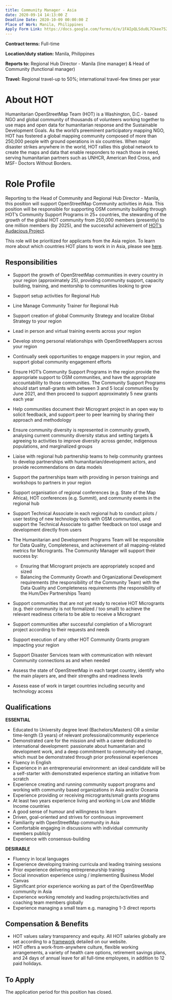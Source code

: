 ```yaml
---
title: Community Manager - Asia
date: 2020-09-14 14:13:00 Z
Deadline Date: 2020-10-09 00:00:00 Z
Place of Work: Manila, Philippines
Apply Form Link: https://docs.google.com/forms/d/e/1FAIpQLSdu0L7Ckee7521SycUDWVNUD9asSG4UDA376ZR2Vm0eW9nkzw/viewform?usp=sf_link
---
```


**Contract terms:** Full-time

**Location/duty station:** Manila, Philippines

**Reports to:** Regional Hub Director - Manila (line manager) & Head of Community (functional manager)

**Travel:** Regional travel-up to 50%; international travel-few times per year

# About HOT
Humanitarian OpenStreetMap Team (HOT) is a Washington, D.C.- based NGO and global community of thousands of volunteers working together to use maps and open data for humanitarian response and the Sustainable Development Goals. As the world’s preeminent participatory mapping NGO, HOT has fostered a global mapping community composed of more than 250,000 people with ground operations in six countries. When major disaster strikes anywhere in the world, HOT rallies this global network to create the maps and data that enable responders to reach those in need, serving humanitarian partners such as UNHCR, American Red Cross, and MSF- Doctors Without Borders.


# Role Profile
Reporting to the Head of Community and Regional Hub Director - Manila, this position will support OpenStreetMap Community activities in Asia. This position will be responsible for supporting OSM community building through HOT’s Community Support Programs in 25+ countries, the stewarding of the growth of the global HOT community from 250,000 members (presently) to one million members (by 2025), and the successful achievement of [HOT’s Audacious Project](https://www.hotosm.org/projects/audacious/).

This role will be prioritized for applicants from the Asia region. To learn more about which countries HOT plans to work in in Asia, please see [here](https://www.hotosm.org/updates/four-regions-five-years-94-countries-one-billion-people/).

## Responsibilities 
* Support the growth of OpenStreetMap communities in every country in your region (approximately 25), providing community support, capacity building, training, and mentorship to communities looking to grow
* Support setup activities for Regional Hub
* Line Manage Community Trainer for Regional Hub
* Support creation of global Community Strategy and localize Global Strategy to your region
* Lead in person and virtual training events across your region
* Develop strong personal relationships with OpenStreetMappers across your region
* Continually seek opportunities to engage mappers in your region, and support global community engagement efforts
* Ensure HOT’s Community Support Programs in the region provide the appropriate support to OSM communities, and have the appropriate accountability to those communities. The Community Support Programs should start small-grants with between 3 and 5 local communities by June 2021, and then proceed to support approximately 5 new grants each year
* Help communities document their Microgrant project in an open way to solicit feedback, and support peer to peer learning by sharing their approach and methodology
* Ensure community diversity is represented in community growth, analysing current community diversity status and setting targets & agreeing to activities to improve diversity across gender, indigenous populations, and marginalized groups
* Liaise with regional hub partnership teams to help community grantees to develop partnerships with humanitarian/development actors, and provide recommendations on data models
* Support the partnerships team with providing in person trainings and workshops to partners in your region
* Support organisation of regional conferences (e.g. State of the Map Africa), HOT conferences (e.g. Summit), and community events in the regional hub
* Support Technical Associate in each regional hub to conduct pilots / user testing of new technology tools with OSM communities, and support the Technical Associate to gather feedback on tool usage and development directly from users
* The Humanitarian and Development Programs Team will be responsible for Data Quality, Completeness, and achievement of all mapping-related metrics for Microgrants. The Community Manager will support their success by:

    * Ensuring that Microgrant projects are appropriately scoped and sized
    * Balancing the Community Growth and Organizational Development requirements (the responsibility of the Community Team) with the Data Quality and Completeness requirements (the responsibility of the Hum/Dev Partnerships Team)
* Support communities that are not yet ready to receive HOT Microgrants (e.g. their community is not formalized / too small) to achieve the relevant readiness criteria to be able to receive a Microgrant
* Support communities after successful completion of a Microgrant project according to their requests and needs
* Support execution of any other HOT Community Grants program impacting your region
* Support Disaster Services team with communication with relevant Community connections as and when needed
* Assess the state of OpenStreetMap in each target country, identify who the main players are, and their strengths and readiness levels
* Assess ease of work in target countries including security and technology access

## Qualifications
**ESSENTIAL**
* Educated to University degree level (Bachelors/Masters) OR a similar time-length (3 years) of relevant professional/community experience
* Demonstrated care for the mission and with a career dedicated to international development: passionate about humanitarian and development work, and a deep commitment to community-led change, which must be demonstrated through prior professional experiences
* Fluency in English
* Experience in an entrepreneurial environment: an ideal candidate will be a self-starter with demonstrated experience starting an initiative from scratch
* Experience creating and running community support programs and working with community based organizations in Asia and/or Oceania
* Experience providing or receiving microgrants/small grants programs
* At least two years experience living and working in Low and Middle Income countries
* A good sense of humour and willingness to learn
* Driven, goal-oriented and strives for continuous improvement 
* Familiarity with OpenStreetMap community in Asia
* Comfortable engaging in discussions with individual community members publicly
* Experience with consensus-building

**DESIRABLE**
* Fluency in local languages
* Experience developing training curricula and leading training sessions
* Prior experience delivering entrepreneurship training
* Social innovation experience using / implementing Business Model Canvas
* Significant prior experience working as part of the OpenStreetMap community in Asia
* Experience working remotely and leading projects/activities and coaching team members globally
* Experience managing a small team e.g. managing 1-3 direct reports

## Compensation & Benefits
* HOT values salary transparency and equity. All HOT salaries globally are set according to a [framework](https://www.hotosm.org/salaries) detailed on our website.
* HOT offers a work-from-anywhere culture, flexible working arrangements, a variety of health care options, retirement savings plans, and 24 days of annual leave for all full-time employees, in addition to 12 paid holidays. 

## To Apply

The application period for this position has closed.